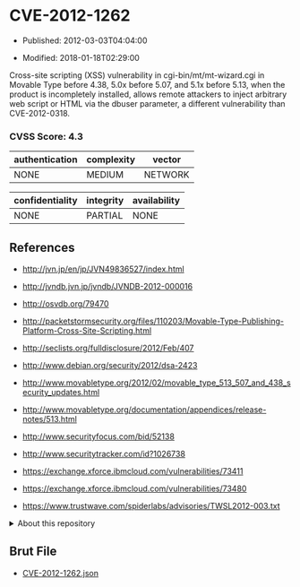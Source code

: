 # CVE-2012-1262

- Published: 2012-03-03T04:04:00

- Modified: 2018-01-18T02:29:00

Cross-site scripting (XSS) vulnerability in cgi-bin/mt/mt-wizard.cgi in Movable Type before 4.38, 5.0x before 5.07, and 5.1x before 5.13, when the product is incompletely installed, allows remote attackers to inject arbitrary web script or HTML via the dbuser parameter, a different vulnerability than CVE-2012-0318.

### CVSS Score: **4.3**

| authentication | complexity | vector |
| --- | --- | --- |
| NONE | MEDIUM | NETWORK |

| confidentiality | integrity | availability |
| --- | --- | --- |
| NONE | PARTIAL | NONE |

## References

* http://jvn.jp/en/jp/JVN49836527/index.html

* http://jvndb.jvn.jp/jvndb/JVNDB-2012-000016

* http://osvdb.org/79470

* http://packetstormsecurity.org/files/110203/Movable-Type-Publishing-Platform-Cross-Site-Scripting.html

* http://seclists.org/fulldisclosure/2012/Feb/407

* http://www.debian.org/security/2012/dsa-2423

* http://www.movabletype.org/2012/02/movable_type_513_507_and_438_security_updates.html

* http://www.movabletype.org/documentation/appendices/release-notes/513.html

* http://www.securityfocus.com/bid/52138

* http://www.securitytracker.com/id?1026738

* https://exchange.xforce.ibmcloud.com/vulnerabilities/73411

* https://exchange.xforce.ibmcloud.com/vulnerabilities/73480

* https://www.trustwave.com/spiderlabs/advisories/TWSL2012-003.txt

<details>
<summary>About this repository</summary> 

  This repository is part of the project [Live Hack CVE](https://github.com/Live-Hack-CVE). Main website can be found [www.live-hack.org](https://www.live-hack.org) 
  
  Made by [Sn0wAlice](https://github.com/Sn0wAlice) for the people that care about security and need to have a feed of the latest CVEs. Hope you enjoy it, don't forget to star the repo and follow me on [Twitter](https://twitter.com/Sn0wAlice) and [Github](https://github.com/Sn0wAlice). And that is my [personnal website](https://www.alice-snow.me/)

  - [Home Page](https://github.com/Live-Hack-CVE)
  - [Framework](https://github.com/Live-Hack-CVE/cve-framework)
  - [CVE database](https://github.com/Live-Hack-CVE/full_database)
  - [Changelog](https://github.com/Live-Hack-CVE/Changelog)
</details>

## Brut File

* [CVE-2012-1262.json](https://raw.githubusercontent.com/Live-Hack-CVE/full_database/main/cves/2012/CVE-2012-1262.json)

